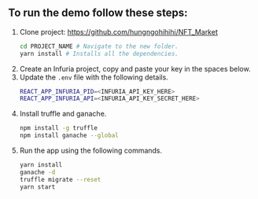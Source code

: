 ## To run the demo follow these steps:

1. Clone project: https://github.com/hungngohihihi/NFT_Market
    ```sh
    cd PROJECT_NAME # Navigate to the new folder.
    yarn install # Installs all the dependencies.
    ```
2. Create an Infuria project, copy and paste your key in the spaces below.
3. Update the `.env` file with the following details.
    ```sh
    REACT_APP_INFURIA_PID=<INFURIA_API_KEY_HERE>
    REACT_APP_INFURIA_API=<INFURIA_API_KEY_SECRET_HERE>
    ```
4. Install truffle and ganache.
    ```sh
    npm install -g truffle
    npm install ganache --global
    ```
6. Run the app using the following commands.
    ```sh
    yarn install
    ganache -d
    truffle migrate --reset
    yarn start
    ```
<br/>

